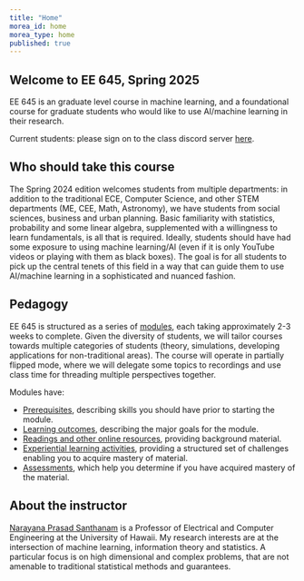 ```yaml
---
title: "Home"
morea_id: home
morea_type: home
published: true
---
```


## Welcome to EE 645, Spring 2025

EE 645 is an graduate level course in machine learning, and a foundational
course for graduate students who would like to use AI/machine learning
in their research.

Current students: please sign on to the class discord server [here](https://discord.gg/BeU63RnS).

## Who should take this course

The Spring 2024 edition welcomes students from multiple departments:
in addition to the traditional ECE, Computer Science, and other STEM
departments (ME, CEE, Math, Astronomy), we have students from social
sciences, business and urban planning. Basic familiarity with
statistics, probability and some linear algebra, supplemented with a
willingness to learn fundamentals, is all that is required. Ideally,
students should have had some exposure to using machine learning/AI
(even if it is only YouTube videos or playing with them as black
boxes). The goal is for all students to pick up the central tenets of
this field in a way that can guide them to use AI/machine learning in
a sophisticated and nuanced fashion.

## Pedagogy

EE 645 is structured as a series of
[modules](https://uhm-descartes.github.io/ee645/modules), each taking
approximately 2-3 weeks to complete. Given the diversity of students,
we will tailor courses towards multiple categories of students
(theory, simulations, developing applications for non-traditional
areas). The course will operate in partially flipped mode, where we
will delegate some topics to recordings and use class time for threading
multiple perspectives together. 

Modules have:

  * [Prerequisites](https://uhm-descartes.github.io/ee645/prerequisites), describing skills you should have prior to starting the module.
  * [Learning outcomes](https://uhm-descartes.github.io/ee645/outcomes), describing the major goals for the module.
  * [Readings and other online resources](https://uhm-descartes.github.io/ee645/readings), providing background material.
  * [Experiential learning activities](https://uhm-descartes.github.io/ee645/experiences), providing a structured set of challenges enabling you to acquire mastery of material.
  * [Assessments](https://uhm-descartes.github.io/ee645/assessments), which help you determine if you have acquired mastery of the material.

## About the instructor

[Narayana Prasad Santhanam](https://ee.hawaii.edu/faculty/profile?usr=63) is a Professor of Electrical and Computer Engineering at the University of Hawaii. My research interests are at the intersection of machine learning, information theory and statistics. A particular focus is on high dimensional and complex problems, that are not amenable to traditional statistical methods and guarantees.
